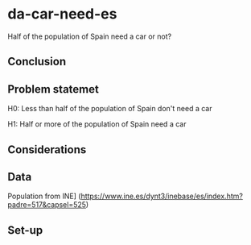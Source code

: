 # da-car-need-es
Half of the population of Spain need a car or not? 

## Conclusion

## Problem statemet

H0: Less than half of the population of Spain don't need a car

H1: Half or more of the population of Spain need a car

## Considerations

## Data 

Population from INE] (https://www.ine.es/dynt3/inebase/es/index.htm?padre=517&capsel=525)

## Set-up 
